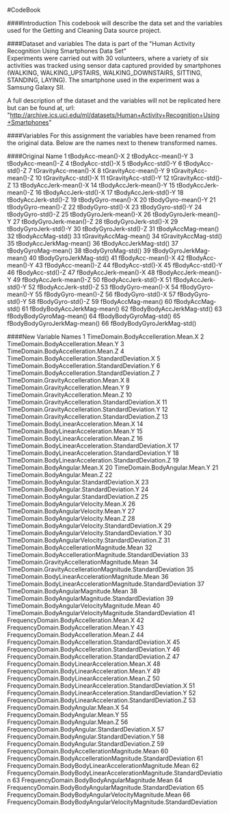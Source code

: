 #CodeBook

####Introduction 
This codebook will describe the data set and the variables used for the Getting and Cleaning Data source project. 

####Dataset and variables
The data is part of the "Human Activity Recognition Using Smartphones Data Set"  
Experiments were carried out with 30 volunteers, where a variety of six activities  was tracked using sensor data captured provided by smartphones (WALKING, WALKING_UPSTAIRS, WALKING_DOWNSTAIRS, SITTING, STANDING, LAYING). The smartphone used in the experiment was a Samsung Galaxy SII. 

A full description of the dataset and the variables will not be replicated here but can be found at, url: "http://archive.ics.uci.edu/ml/datasets/Human+Activity+Recognition+Using+Smartphones"

####Variables
For this assignment the variables have been renamed from the original data.
Below are the names next to thenew transformed names.  

####Original Name 
1	tBodyAcc-mean()-X
2	tBodyAcc-mean()-Y
3	tBodyAcc-mean()-Z
4	tBodyAcc-std()-X
5	tBodyAcc-std()-Y
6	tBodyAcc-std()-Z
7	tGravityAcc-mean()-X
8	tGravityAcc-mean()-Y
9	tGravityAcc-mean()-Z
10	tGravityAcc-std()-X
11	tGravityAcc-std()-Y
12	tGravityAcc-std()-Z
13	tBodyAccJerk-mean()-X
14	tBodyAccJerk-mean()-Y
15	tBodyAccJerk-mean()-Z
16	tBodyAccJerk-std()-X
17	tBodyAccJerk-std()-Y
18	tBodyAccJerk-std()-Z
19	tBodyGyro-mean()-X
20	tBodyGyro-mean()-Y
21	tBodyGyro-mean()-Z
22	tBodyGyro-std()-X
23	tBodyGyro-std()-Y
24	tBodyGyro-std()-Z
25	tBodyGyroJerk-mean()-X
26	tBodyGyroJerk-mean()-Y
27	tBodyGyroJerk-mean()-Z
28	tBodyGyroJerk-std()-X
29	tBodyGyroJerk-std()-Y
30	tBodyGyroJerk-std()-Z
31	tBodyAccMag-mean()
32	tBodyAccMag-std()
33	tGravityAccMag-mean()
34	tGravityAccMag-std()
35	tBodyAccJerkMag-mean()
36	tBodyAccJerkMag-std()
37	tBodyGyroMag-mean()
38	tBodyGyroMag-std()
39	tBodyGyroJerkMag-mean()
40	tBodyGyroJerkMag-std()
41	fBodyAcc-mean()-X
42	fBodyAcc-mean()-Y
43	fBodyAcc-mean()-Z
44	fBodyAcc-std()-X
45	fBodyAcc-std()-Y
46	fBodyAcc-std()-Z
47	fBodyAccJerk-mean()-X
48	fBodyAccJerk-mean()-Y
49	fBodyAccJerk-mean()-Z
50	fBodyAccJerk-std()-X
51	fBodyAccJerk-std()-Y
52	fBodyAccJerk-std()-Z
53	fBodyGyro-mean()-X
54	fBodyGyro-mean()-Y
55	fBodyGyro-mean()-Z
56	fBodyGyro-std()-X
57	fBodyGyro-std()-Y
58	fBodyGyro-std()-Z
59	fBodyAccMag-mean()
60	fBodyAccMag-std()
61	fBodyBodyAccJerkMag-mean()
62	fBodyBodyAccJerkMag-std()
63	fBodyBodyGyroMag-mean()
64	fBodyBodyGyroMag-std()
65	fBodyBodyGyroJerkMag-mean()
66	fBodyBodyGyroJerkMag-std()


####New Variable Names 
1	TimeDomain.BodyAccelleration.Mean.X
2	TimeDomain.BodyAccelleration.Mean.Y
3	TimeDomain.BodyAccelleration.Mean.Z
4	TimeDomain.BodyAccelleration.StandardDeviation.X
5	TimeDomain.BodyAccelleration.StandardDeviation.Y
6	TimeDomain.BodyAccelleration.StandardDeviation.Z
7	TimeDomain.GravityAccelleration.Mean.X
8	TimeDomain.GravityAccelleration.Mean.Y
9	TimeDomain.GravityAccelleration.Mean.Z
10	TimeDomain.GravityAccelleration.StandardDeviation.X
11	TimeDomain.GravityAccelleration.StandardDeviation.Y
12	TimeDomain.GravityAccelleration.StandardDeviation.Z
13	TimeDomain.BodyLinearAcceleration.Mean.X
14	TimeDomain.BodyLinearAcceleration.Mean.Y
15	TimeDomain.BodyLinearAcceleration.Mean.Z
16	TimeDomain.BodyLinearAcceleration.StandardDeviation.X
17	TimeDomain.BodyLinearAcceleration.StandardDeviation.Y
18	TimeDomain.BodyLinearAcceleration.StandardDeviation.Z
19	TimeDomain.BodyAngular.Mean.X
20	TimeDomain.BodyAngular.Mean.Y
21	TimeDomain.BodyAngular.Mean.Z
22	TimeDomain.BodyAngular.StandardDeviation.X
23	TimeDomain.BodyAngular.StandardDeviation.Y
24	TimeDomain.BodyAngular.StandardDeviation.Z
25	TimeDomain.BodyAngularVelocity.Mean.X
26	TimeDomain.BodyAngularVelocity.Mean.Y
27	TimeDomain.BodyAngularVelocity.Mean.Z
28	TimeDomain.BodyAngularVelocity.StandardDeviation.X
29	TimeDomain.BodyAngularVelocity.StandardDeviation.Y
30	TimeDomain.BodyAngularVelocity.StandardDeviation.Z
31	TimeDomain.BodyAccellerationMagnitude.Mean
32	TimeDomain.BodyAccellerationMagnitude.StandardDeviation
33	TimeDomain.GravityAccellerationMagnitude.Mean
34	TimeDomain.GravityAccellerationMagnitude.StandardDeviation
35	TimeDomain.BodyLinearAccelerationMagnitude.Mean
36	TimeDomain.BodyLinearAccelerationMagnitude.StandardDeviation
37	TimeDomain.BodyAngularMagnitude.Mean
38	TimeDomain.BodyAngularMagnitude.StandardDeviation
39	TimeDomain.BodyAngularVelocityMagnitude.Mean
40	TimeDomain.BodyAngularVelocityMagnitude.StandardDeviation
41	FrequencyDomain.BodyAccelleration.Mean.X
42	FrequencyDomain.BodyAccelleration.Mean.Y
43	FrequencyDomain.BodyAccelleration.Mean.Z
44	FrequencyDomain.BodyAccelleration.StandardDeviation.X
45	FrequencyDomain.BodyAccelleration.StandardDeviation.Y
46	FrequencyDomain.BodyAccelleration.StandardDeviation.Z
47	FrequencyDomain.BodyLinearAcceleration.Mean.X
48	FrequencyDomain.BodyLinearAcceleration.Mean.Y
49	FrequencyDomain.BodyLinearAcceleration.Mean.Z
50	FrequencyDomain.BodyLinearAcceleration.StandardDeviation.X
51	FrequencyDomain.BodyLinearAcceleration.StandardDeviation.Y
52	FrequencyDomain.BodyLinearAcceleration.StandardDeviation.Z
53	FrequencyDomain.BodyAngular.Mean.X
54	FrequencyDomain.BodyAngular.Mean.Y
55	FrequencyDomain.BodyAngular.Mean.Z
56	FrequencyDomain.BodyAngular.StandardDeviation.X
57	FrequencyDomain.BodyAngular.StandardDeviation.Y
58	FrequencyDomain.BodyAngular.StandardDeviation.Z
59	FrequencyDomain.BodyAccellerationMagnitude.Mean
60	FrequencyDomain.BodyAccellerationMagnitude.StandardDeviation
61	FrequencyDomain.BodyBodyLinearAccelerationMagnitude.Mean
62	FrequencyDomain.BodyBodyLinearAccelerationMagnitude.StandardDeviation
63	FrequencyDomain.BodyBodyAngularMagnitude.Mean
64	FrequencyDomain.BodyBodyAngularMagnitude.StandardDeviation
65	FrequencyDomain.BodyBodyAngularVelocityMagnitude.Mean
66	FrequencyDomain.BodyBodyAngularVelocityMagnitude.StandardDeviation


